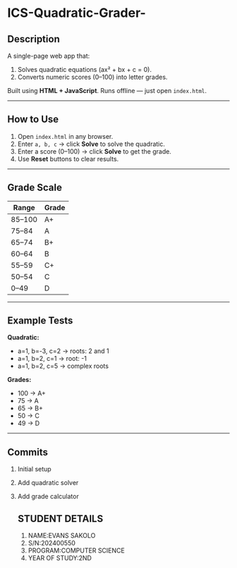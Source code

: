 # ICS-Quadratic-Grader-<SAIKOLO-EVANS>

## Description
A single-page web app that:
1. Solves quadratic equations (ax² + bx + c = 0).
2. Converts numeric scores (0–100) into letter grades.

Built using **HTML + JavaScript**. Runs offline — just open `index.html`.

---

## How to Use
1. Open `index.html` in any browser.
2. Enter `a, b, c` → click **Solve** to solve the quadratic.
3. Enter a score (0–100) → click **Solve** to get the grade.
4. Use **Reset** buttons to clear results.

---

## Grade Scale
| Range | Grade |
|--------|--------|
| 85–100 | A+ |
| 75–84  | A  |
| 65–74  | B+ |
| 60–64  | B  |
| 55–59  | C+ |
| 50–54  | C  |
| 0–49   | D  |


---

## Example Tests
**Quadratic:**
- a=1, b=-3, c=2 → roots: 2 and 1  
- a=1, b=2, c=1 → root: -1  
- a=1, b=2, c=5 → complex roots  

**Grades:**
- 100 → A+  
- 75 → A  
- 65 → B+  
- 50 → C  
- 49 → D  

---

## Commits
1. Initial setup  
2. Add quadratic solver  
3. Add grade calculator

   ## STUDENT DETAILS
   1. NAME:EVANS SAKOLO
   2. S/N:202400550
   3. PROGRAM:COMPUTER SCIENCE
   4. YEAR OF STUDY:2ND
      
